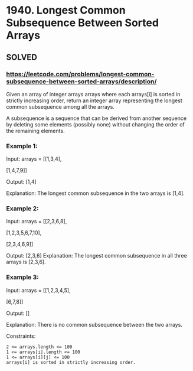 # 1940. Longest Common Subsequence Between Sorted Arrays

## SOLVED
### https://leetcode.com/problems/longest-common-subsequence-between-sorted-arrays/description/

Given an array of integer arrays arrays where each arrays[i] is sorted in strictly increasing order, return an integer array representing the longest common subsequence among all the arrays.

A subsequence is a sequence that can be derived from another sequence by deleting some elements (possibly none) without changing the order of the remaining elements.



### Example 1:

Input: arrays = [[1,3,4],

[1,4,7,9]]

Output: [1,4]

Explanation: The longest common subsequence in the two arrays is [1,4].

### Example 2:

Input: arrays = [[2,3,6,8],

[1,2,3,5,6,7,10],

[2,3,4,6,9]]

Output: [2,3,6]
Explanation: The longest common subsequence in all three arrays is [2,3,6].

### Example 3:

Input: arrays = [[1,2,3,4,5],

[6,7,8]]

Output: []

Explanation: There is no common subsequence between the two arrays.



Constraints:

    2 <= arrays.length <= 100
    1 <= arrays[i].length <= 100
    1 <= arrays[i][j] <= 100
    arrays[i] is sorted in strictly increasing order.

